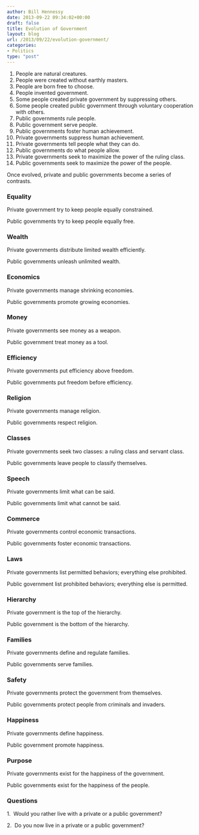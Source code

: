 ```yaml
---
author: Bill Hennessy
date: 2013-09-22 09:34:02+00:00
draft: false
title: Evolution of Government
layout: blog
url: /2013/09/22/evolution-government/
categories:
- Politics
type: "post"
---
```



  1. People are natural creatures.
  2. People were created without earthly masters.
  3. People are born free to choose.
  4. People invented government.
  5. Some people created private government by suppressing others.
  6. Some people created public government through voluntary cooperation with others.
  7. Public governments rule people.
  8. Public government serve people.
  9. Public governments foster human achievement.
  10. Private governments suppress human achievement.
  11. Private governments tell people what they can do.
  12. Public governments do what people allow.
  13. Private governments seek to maximize the power of the ruling class.
  14. Public governments seek to maximize the power of the people.

Once evolved, private and public governments become a series of contrasts.


### Equality


Private government try to keep people equally constrained.

Public governments try to keep people equally free.




### Wealth


Private governments distribute limited wealth efficiently.

Public governments unleash unlimited wealth.




### Economics


Private governments manage shrinking economies.

Public governments promote growing economies.




### Money


Private governments see money as a weapon.

Public government treat money as a tool.




### Efficiency


Private governments put efficiency above freedom.

Public governments put freedom before efficiency.




### Religion


Private governments manage religion.

Public governments respect religion.




### Classes


Private governments seek two classes: a ruling class and servant class.

Public governments leave people to classify themselves.




### Speech


Private governments limit what can be said.

Public governments limit what cannot be said.




### Commerce


Private governments control economic transactions.

Public governments foster economic transactions.




### Laws


Private governments list permitted behaviors; everything else prohibited.

Public government list prohibited behaviors; everything else is permitted.




### Hierarchy


Private government is the top of the hierarchy.

Public government is the bottom of the hierarchy.




### Families


Private governments define and regulate families.

Public governments serve families.


### Safety


Private governments protect the government from themselves.

Public governments protect people from criminals and invaders.




### Happiness


Private governments define happiness.

Public government promote happiness.




### Purpose


Private governments exist for the happiness of the government.

Public governments exist for the happiness of the people.




### Questions


1.  Would you rather live with a private or a public government?

2.  Do you now live in a private or a public government?
